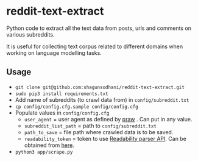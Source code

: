 # reddit-text-extract

Python code to extract all the text data from posts, urls and comments on various subreddits.

It is useful for collecting text corpus related to different domains when working on language modelling tasks.

## Usage

* `git clone git@github.com:shagunsodhani/reddit-text-extract.git`
* `sudo pip3 install requirements.txt`
* Add name of subreddits (to crawl data from) in `config/subreddit.txt`
* `cp config/config.cfg.sample config/config.cfg`
* Populate values in `config/config.cfg`
    * `user_agent` = user agent as defined by [praw](https://praw.readthedocs.io/en/stable/) . Can put in any value.
    * `subreddit_list_path` = path to `config/subreddit.txt`
    * `path_to_save` = file path where crawled data is to be saved.
    * `readability_token` = token to use [Readability parser API](https://www.readability.com/developers/api/parser). Can be obtained from [here](https://www.readability.com/developers/api).
* `python3 app/scrape.py`
